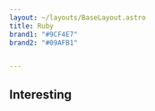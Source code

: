 ```yaml
---
layout: ~/layouts/BaseLayout.astro
title: Ruby
brand1: "#9CF4E7"
brand2: "#09AFB1"


---
```


## Interesting
